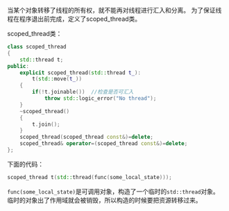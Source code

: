 当某个对象转移了线程的所有权，就不能再对线程进行汇入和分离。
为了保证线程在程序退出前完成，定义了scoped_thread类。

scoped_thread类：
```cpp
class scoped_thread
{
    std::thread t;
public:
    explicit scoped_thread(std::thread t_):
        t(std::move(t_))
    {
        if(!t.joinable())  //检查是否可汇入
            throw std::logic_error("No thread");
    }
    ~scoped_thread()
    {
        t.join();
    }
    scoped_thread(scoped_thread const&)=delete;
    scoped_thread& operator=(scoped_thread const&)=delete;
};
```

下面的代码：
```cpp
scoped_thread t(std::thread(func(some_local_state)));
```
`func(some_local_state)`是可调用对象，构造了一个临时的`std::thread`对象。
临时的对象出了作用域就会被销毁，所以构造的时候要把资源转移过来。
